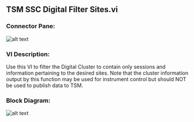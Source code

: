 ## **TSM SSC Digital Filter Sites.vi**
### Connector Pane:
![alt text](/Instrument%20Control/Digital/TSM/TSM%20SSC%20Digital%20Filter%20Sites.vic.png "TSM SSC Digital Filter Sites.vi connector pane")

### VI Description:
Use this VI to filter the Digital Cluster to contain only sessions and information pertaining to the desired sites. Note that the cluster information output by this function may be used for instrument control but should NOT be used to publish data to TSM.

### Block Diagram:
![alt text](/Instrument%20Control/Digital/TSM/TSM%20SSC%20Digital%20Filter%20Sites.vid.png "TSM SSC Digital Filter Sites.vi block diagram")
